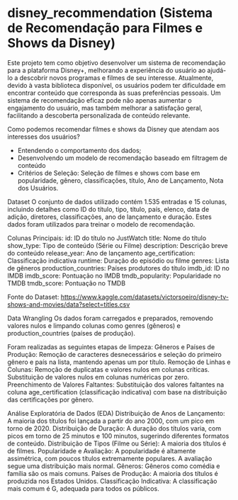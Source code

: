 # disney_recommendation (Sistema de Recomendação para Filmes e Shows da Disney)

Este projeto tem como objetivo desenvolver um sistema de recomendação para a plataforma Disney+, melhorando a experiência do usuário ao ajudá-lo a descobrir novos programas e filmes de seu interesse. Atualmente, devido à vasta biblioteca disponível, os usuários podem ter dificuldade em encontrar conteúdo que corresponda às suas preferências pessoais. Um sistema de recomendação eficaz pode não apenas aumentar o engajamento do usuário, mas também melhorar a satisfação geral, facilitando a descoberta personalizada de conteúdo relevante.

Como podemos recomendar filmes e shows da Disney que atendam aos interesses dos usuários?
- Entendendo o comportamento dos dados;
- Desenvolvendo um modelo de recomendação baseado em filtragem de conteúdo
- Critérios de Seleção: Seleção de filmes e shows com base em popularidade, gênero, classificações, título, Ano de Lançamento, Nota dos Usuários.

Dataset
O conjunto de dados utilizado contém 1.535 entradas e 15 colunas, incluindo detalhes como ID do título, tipo, título, país, elenco, data de adição, diretores, classificações, ano de lançamento e duração. Estes dados foram utilizados para treinar o modelo de recomendação.

Colunas Principais:
id: ID do título no JustWatch
title: Nome do título
show_type: Tipo de conteúdo (Série ou Filme)
description: Descrição breve do conteúdo
release_year: Ano de lançamento
age_certification: Classificação indicativa
runtime: Duração do episódio ou filme
genres: Lista de gêneros
production_countries: Países produtores do título
imdb_id: ID no IMDB
imdb_score: Pontuação no IMDB
tmdb_popularity: Popularidade no TMDB
tmdb_score: Pontuação no TMDB

Fonte do Dataset: https://www.kaggle.com/datasets/victorsoeiro/disney-tv-shows-and-movies/data?select=titles.csv

Data Wrangling
Os dados foram carregados e preparados, removendo valores nulos e limpando colunas como genres (gêneros) e production_countries (países de produção). 

Foram realizadas as seguintes etapas de limpeza:
Gêneros e Países de Produção: Remoção de caracteres desnecessários e seleção do primeiro gênero e país na lista, mantendo apenas um por título.
Remoção de Linhas e Colunas: Remoção de duplicatas e valores nulos em colunas críticas. Substituição de valores nulos em colunas numéricas por zero.
Preenchimento de Valores Faltantes: Substituição dos valores faltantes na coluna age_certification (classificação indicativa) com base na distribuição das certificações por gênero.

Análise Exploratória de Dados (EDA)
Distribuição de Anos de Lançamento: A maioria dos títulos foi lançada a partir do ano 2000, com um pico em torno de 2020.
Distribuição de Duração: A duração dos títulos varia, com picos em torno de 25 minutos e 100 minutos, sugerindo diferentes formatos de conteúdo.
Distribuição de Tipos (Filme ou Série): A maioria dos títulos é de filmes.
Popularidade e Avaliação: A popularidade é altamente assimétrica, com poucos títulos extremamente populares. A avaliação segue uma distribuição mais normal.
Gêneros: Gêneros como comédia e família são os mais comuns.
Países de Produção: A maioria dos títulos é produzida nos Estados Unidos.
Classificação Indicativa: A classificação mais comum é G, adequada para todos os públicos.
